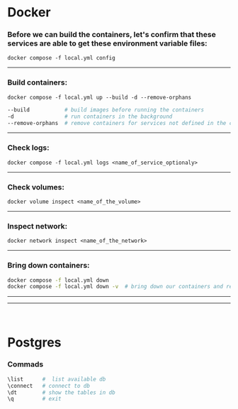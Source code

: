 # Docker
### Before we can build the containers, let's confirm that these services are able to get these environment variable files:
```docker compose -f local.yml config```
<hr>

### Build containers:
```docker compose -f local.yml up --build -d --remove-orphans```
```bash
--build           # build images before running the containers
-d                # run containers in the background
--remove-orphans  # remove containers for services not defined in the compose file.
```
<hr>

### Check logs:
```docker compose -f local.yml logs <name_of_service_optionaly>```
<hr>

### Check volumes:
```docker volume inspect <name_of_the_volume>```
<hr>

### Inspect network:
```docker network inspect <name_of_the_network>```

<hr>

### Bring down containers:
```bash
docker compose -f local.yml down
docker compose -f local.yml down -v  # bring down our containers and remove any associated volumes.
```

<hr>
<hr>
<br>

# Postgres
### Commads
```bash
\list      #  list available db
\connect   # connect to db
\dt        # show the tables in db
\q         # exit
```